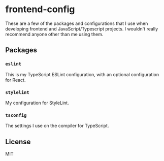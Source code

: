 # frontend-config

These are a few of the packages and configurations that I use when developing frontend and JavaScript/Typescript projects. I wouldn't really recommend anyone other than me using them.

## Packages

### `eslint`

This is my TypeScript ESLint configuration, with an optional configuration for React.

### `stylelint`

My configuration for StyleLint.

### `tsconfig`

The settings I use on the compiler for TypeScript.

## License

MIT
